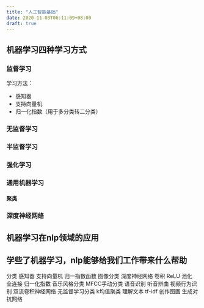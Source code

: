 ```yaml
---
title: "人工智能基础"
date: 2020-11-03T06:11:09+08:00
draft: true
---
```

## 机器学习四种学习方式
### 监督学习
学习方法：
- 感知器
- 支持向量机
- 归一化指数（用于多分类转二分类）
### 无监督学习
### 半监督学习
### 强化学习

### 通用机器学习
#### 聚类
### 深度神经网络
## 机器学习在nlp领域的应用
## 学些了机器学习，nlp能够给我们工作带来什么帮助
分类 感知器 支持向量机 归一指数函数
图像分类 深度神经网络 卷积 ReLU 池化 全连接 归一化指数
音乐风格分类 MFCC手动分类
语音识别
听音辨曲
视频行为识别 双流卷积神经网络
无监督学习分类 k均值聚类
理解文本 tf-idf
创作图画 生成对抗网络
